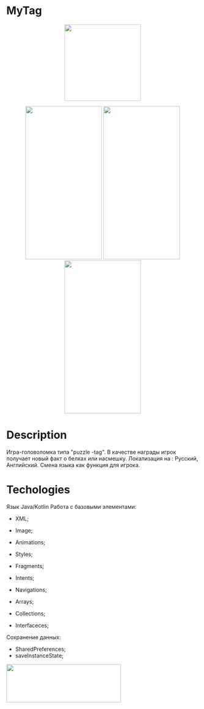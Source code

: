 # MyTag

<p align="center">
  <img src="https://i.imgur.com/AZWmLAd.png" width="200" height ="200">
</p>

<p align="center">
   <img src="https://i.imgur.com/bBKLm7z.jpg" width="200" height ="400">
   <img src="https://i.imgur.com/1Fst35G.jpg" width="200" height ="400">
   <img src="https://i.imgur.com/ysvxWTD.jpg" width="200" height ="400">
</p>

# Description

Игра-головоломка  типа "puzzle -tag".
В качестве награды игрок получает новый факт о белках или насмешку.
Локализация на : Русский, Английский. Смена языка как функция для игрока.

# Techologies

Язык Java/Kotlin
Работа с базовыми элементами:
- XML;
- Image;
- Animations;
- Styles;
- Fragments;
- Intents;
- Navigations;

- Arrays;
- Collections;
- Interfaceces;

Сохранение данных:
- SharedPreferences;
- saveInstanceState;
  
[<img src="https://i.imgur.com/xEhOUii.png" width="300" height ="100" >](https://play.google.com/store/apps/details?id=com.MyTag&hl=ru)

